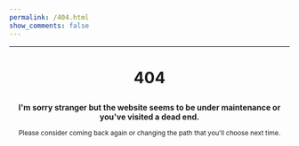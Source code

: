 ```yaml
--- 
permalink: /404.html
show_comments: false
---
```

---

<h1> <p align="center"> 404 </p> </h1>

<p align="center">
<b>
I'm sorry stranger but the website seems to be under maintenance or you've visited a dead end.
</b>
</p>

<p align="center">
<sub>
Please consider coming back again or changing the path that you'll choose next time.
</sub>
</p>


